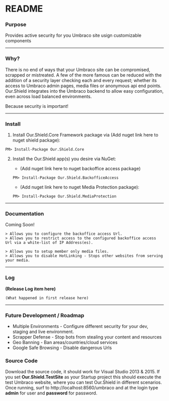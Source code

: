 # README #

### Purpose ###
Provides active security for you Umbraco site usign customizable components

---

### Why? ###
There is no end of ways that your Umbraco site can be compromised, scrapped or mistreated. A few of the more famous can be reduced with the addition of a security layer checking each and every request; whether its access to Umbraco admin pages, media files or anonymous api end points. Our.Shield integrates into the Umbraco backend to allow easy configuration, even across load balanced environments.

Because security is important!

---

### Install ###
1. Install Our.Shield.Core Framework package via (Add nuget link here to nuget shield package):
```
PM> Install-Package Our.Shield.Core
```

2. Install the Our.Shield app(s) you desire via NuGet:
	* (Add nuget link here to nuget backoffice access package)
	```
	PM> Install-Package Our.Shield.BackofficeAccess
	```
		
	* (Add nuget link here to nuget Media Protection package):
	```
	PM> Install-Package Our.Shield.MediaProtection
	```

---

### Documentation ###
Coming Soon!

	> Allows you to configure the backoffice access Url.
	> Allows you to restrict access to the configured backoffice access Url via a white-list of IP Address(es).
	
	> Allows you to setup member only media files.
	> Allows you to disable HotLinking - Stops other websites from serving your media.
	
---

### Log ###

**(Release Log item here)**

	(What happened in first release here)

---

### Future Development / Roadmap ###
* Multiple Environments - Configure different security for your dev, staging and live environment.
* Scrapper Defense - Stop bots from stealing your content and resources
* Geo Banning - Ban areas/countries/cloud services
* Google Safe Browsing - Disable dangerous Urls


### Source Code ###
Download the source code, it should work for Visual Studio 2013 & 2015. If you set **Our.Shield.TestSite** as your Startup project this should execute the test Umbraco website, where you can test Our.Shield in different scenarios. Once running, surf to http://localhost:8560/umbraco and at the login type **admin** for user and **password** for password.
